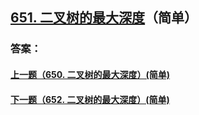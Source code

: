 ## [651. 二叉树的最大深度](https://leetcode-cn.com/problems/merge-two-sorted-lists/)（简单）





### 答案：



#### [上一题（650. 二叉树的最大深度）(简单)](https://github.com/sdwwld/leetCode/blob/master/src/main/java/com/wld/java/leetcode/leetCode0650.md)

#### [下一题（652. 二叉树的最大深度）(简单)](https://github.com/sdwwld/leetCode/blob/master/src/main/java/com/wld/java/leetcode/leetCode0652.md)